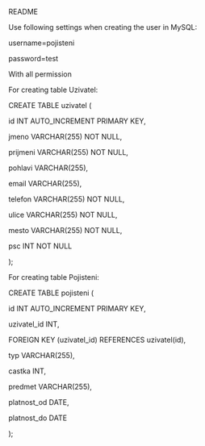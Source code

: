 README

Use following settings when creating the user in MySQL:

username=pojisteni

password=test

With all permission

For creating table Uzivatel:

CREATE TABLE uzivatel (

id INT AUTO_INCREMENT PRIMARY KEY,

jmeno VARCHAR(255) NOT NULL,

prijmeni VARCHAR(255) NOT NULL,

pohlavi VARCHAR(255),

email VARCHAR(255),

telefon VARCHAR(255) NOT NULL,

ulice VARCHAR(255) NOT NULL,

mesto VARCHAR(255) NOT NULL,

psc INT NOT NULL

);

For creating table Pojisteni:

CREATE TABLE pojisteni (

id INT AUTO_INCREMENT PRIMARY KEY,

uzivatel_id INT,

FOREIGN KEY (uzivatel_id) REFERENCES uzivatel(id),

typ VARCHAR(255),

castka INT,

predmet VARCHAR(255),

platnost_od DATE,

platnost_do DATE

);
